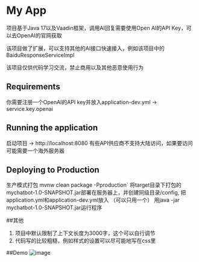 # My App

项目基于Java 17以及Vaadin框架，调用AI回复需要使用Open AI的API Key，可以去OpenAI的官网获取

该项目做了扩展，可以支持其他的AI接口快速接入，例如该项目中的BaiduResponseServiceImpl

该项目仅供代码学习交流，禁止商用以及其他恶意使用行为

## Requirements

你需要注册一个OpenAI的API key并放入application-dev.yml -> service.key.openai

## Running the application

启动项目 -> http://localhost:8080
有些API供应商不支持大陆访问，如果要访问可能需要一个海外服务器

## Deploying to Production
生产模式打包 mvnw clean package -Pproduction`
将target目录下打包的mychatbot-1.0-SNAPSHOT.jar部署在服务器上，并创建同级目录/config, 把application.yml和application-dev.yml放入 （可以只用一个）
用java -jar mychatbot-1.0-SNAPSHOT.jar运行程序

##其他
1. 项目中默认限制了上下文长度为3000字，这个可以自行调节
2. 代码写的比较粗糙，例如样式的设置可以尽可能地写在css里

##Demo
![image](https://user-images.githubusercontent.com/128681247/230880488-bc3ca29d-d728-4425-9240-1fab43570eac.png)
